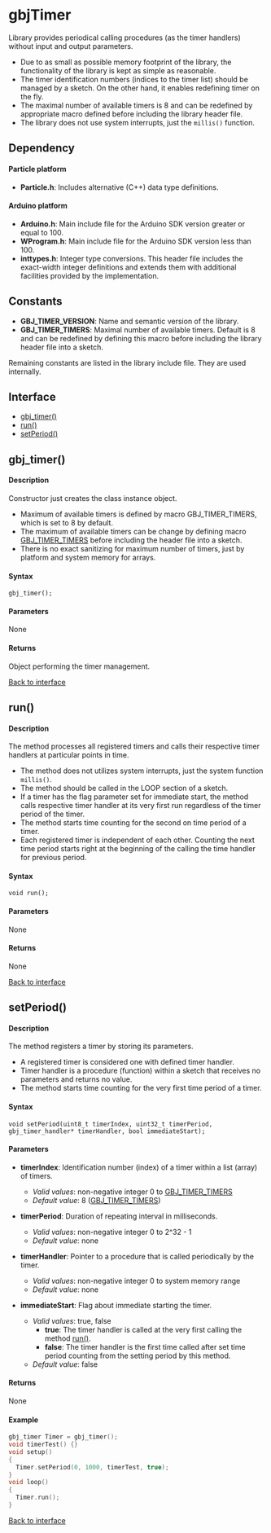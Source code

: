 <a id="library"></a>
# gbjTimer
Library provides periodical calling procedures (as the timer handlers) without input and output parameters.

- Due to as small as possible memory footprint of the library, the functionality of the library is kept as simple as reasonable.
- The timer identification numbers (indices to the timer list) should be managed by a sketch. On the other hand, it enables redefining timer on the fly.
- The maximal number of available timers is 8 and can be redefined by appropriate macro defined before including the library header file.
- The library does not use system interrupts, just the `millis()` function.


<a id="dependency"></a>
## Dependency

#### Particle platform
- **Particle.h**: Includes alternative (C++) data type definitions.

#### Arduino platform
- **Arduino.h**: Main include file for the Arduino SDK version greater or equal to 100.
- **WProgram.h**: Main include file for the Arduino SDK version less than 100.
- **inttypes.h**: Integer type conversions. This header file includes the exact-width integer definitions and extends them with additional facilities provided by the implementation.


<a id="constants"></a>
## Constants
- **GBJ_TIMER\_VERSION**: Name and semantic version of the library.
- **GBJ_TIMER\_TIMERS**: Maximal number of available timers. Default is 8 and can be redefined by defining this macro before including the library header file into a sketch.

Remaining constants are listed in the library include file. They are used internally.


<a id="interface"></a>
## Interface
- [gbj_timer()](#gbj_timer)
- [run()](#run)
- [setPeriod()](#setPeriod)


<a id="gbj_timer"></a>
## gbj_timer()
#### Description
Constructor just creates the class instance object.
- Maximum of available timers is defined by macro GBJ_TIMER_TIMERS, which is set to 8 by default.
- The maximum of available timers can be change by defining macro [GBJ\_TIMER\_TIMERS](#constants) before including the header file into a sketch.
- There is no exact sanitizing for maximum number of timers, just by platform and system memory for arrays.

#### Syntax
    gbj_timer();

#### Parameters
None

#### Returns
Object performing the timer management.

[Back to interface](#interface)


<a id="run"></a>
## run()
#### Description
The method processes all registered timers and calls their respective timer handlers at particular points in time.
- The method does not utilizes system interrupts, just the system function `millis()`.
- The method should be called in the LOOP section of a sketch.
- If a timer has the flag parameter set for immediate start, the method calls respective timer handler at its very first run regardless of the timer period of the timer.
- The method starts time counting for the second on time period of a timer.
- Each registered timer is independent of each other. Counting the next time period starts right at the beginning of the calling the time handler for previous period.

#### Syntax
    void run();

#### Parameters
None

#### Returns
None

[Back to interface](#interface)


<a id="setPeriod"></a>
## setPeriod()
#### Description
The method registers a timer by storing its parameters.
- A registered timer is considered one with defined timer handler.
- Timer handler is a procedure (function) within a sketch that receives no parameters and returns no value.
- The method starts time counting for the very first time period of a timer.

#### Syntax
    void setPeriod(uint8_t timerIndex, uint32_t timerPeriod, gbj_timer_handler* timerHandler, bool immediateStart);

#### Parameters
- **timerIndex**: Identification number (index) of a timer within a list (array) of timers.
  - *Valid values*: non-negative integer 0 to [GBJ_TIMER\_TIMERS](#constants)
  - *Default value*: 8 ([GBJ_TIMER\_TIMERS](#constants))

- **timerPeriod**: Duration of repeating interval in milliseconds.
  - *Valid values*: non-negative integer 0 to 2^32 - 1
  - *Default value*: none

- **timerHandler**: Pointer to a procedure that is called periodically by the timer.
  - *Valid values*: non-negative integer 0 to system memory range
  - *Default value*: none

- **immediateStart**: Flag about immediate starting the timer.
  - *Valid values*: true, false
    - **true**: The timer handler is called at the very first calling the method [run()](#run).
    - **false**: The timer handler is the first time called after set time period counting from the setting period by this method.
  - *Default value*: false

#### Returns
None

#### Example
```cpp
gbj_timer Timer = gbj_timer();
void timerTest() {}
void setup()
{
  Timer.setPeriod(0, 1000, timerTest, true);  
}
void loop()
{
  Timer.run();
}
```

[Back to interface](#interface)
